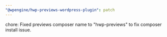 ```yaml
---
"@wpengine/hwp-previews-wordpress-plugin": patch
---
```


chore: Fixed previews composer name to "hwp-previews" to fix composer install issue.
